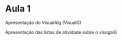 # Aula 1

<p>Apresentação do VisualAlg (VisualG)</p>
<p>Apresentação das listas de atividade sobre o visugalG</p>